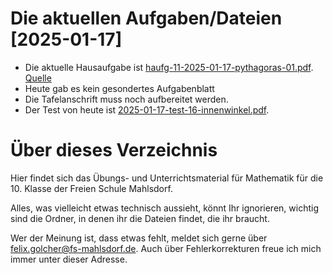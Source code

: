 # Die aktuellen Aufgaben/Dateien [2025-01-17]

* Die aktuelle Hausaufgabe ist [haufg-11-2025-01-17-pythagoras-01.pdf](hausaufgaben/haufg-11-2025-01-17-pythagoras-01.pdf). [Quelle](https://www.mathe-online.at/materialien/Margit.Schaefer/files/Pythagoras/UEB_Pyth.pdf)
* Heute gab es kein gesondertes Aufgabenblatt
* Die Tafelanschrift muss noch aufbereitet werden.
* Der Test von heute ist [2025-01-17-test-16-innenwinkel.pdf](2025-01-17-test-16-innenwinkel.pdf).


# Über dieses Verzeichnis

Hier findet sich das Übungs- und Unterrichtsmaterial für Mathematik für die 10. Klasse der Freien Schule Mahlsdorf.

Alles, was vielleicht etwas technisch aussieht, könnt Ihr ignorieren, wichtig sind die Ordner, in denen ihr die Dateien findet, die ihr braucht.

Wer der Meinung ist, dass etwas fehlt, meldet sich gerne über [felix.golcher@fs-mahlsdorf.de](mailto:felix.golcher@fs-mahlsdorf.de). Auch über Fehlerkorrekturen freue ich mich immer unter dieser Adresse.
